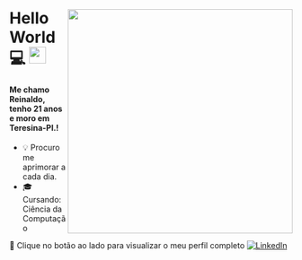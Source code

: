 <img style="margin-top: 40px;" align="right" width="400px" src="https://media.giphy.com/media/ASd0Ukj0y3qMM/giphy.gif">

# Hello World  💻  <img src="https://media.giphy.com/media/f9jQLaKJJl6dL0AmmZ/giphy.gif" width="30px">

#### Me chamo Reinaldo, tenho 21 anos e moro em Teresina-PI.!  


- :bulb: Procuro me aprimorar a cada dia.
- :mortar_board: Cursando: Ciência da Computação


🔗 Clique no botão ao lado para visualizar o meu perfil completo <a href="https://www.linkedin.com/in/reinaldorocha99/"><img src="https://img.shields.io/badge/LinkedIn-%230077B5.svg?&style=flat-square&logo=linkedin&logoColor=white" alt="LinkedIn"> </a>


